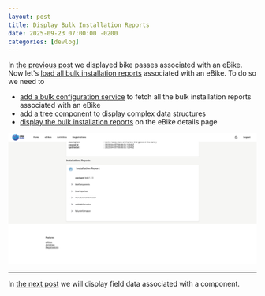 ```yaml
---
layout: post
title: Display Bulk Installation Reports
date: 2025-09-23 07:00:00 -0200
categories: [devlog]
---
```


In [the previous post](https://open-ebike.github.io/devlog/2025/09/22/display-bike-passes.html) we displayed bike passes associated with an eBike.
Now let's [load all bulk installation reports](https://github.com/open-ebike/open-ebike-frontend/issues/9) associated with an eBike. To do so we need to

* [add a bulk configuration service](https://github.com/open-ebike/open-ebike-frontend/commit/f96c30019d480126d82ba3f4284203ac75375f6e) to fetch all the bulk installation reports associated with an eBike
* [add a tree component](https://github.com/open-ebike/open-ebike-frontend/commit/b0bbaff144367efd653bbb10cbcec1d9f1bf3765) to display complex data structures
* [display the bulk installation reports](https://github.com/open-ebike/open-ebike-frontend/commit/8b9f467e5219b63146a8cc16d9a52c1b923de1ee) on the eBike details page

![web-app-bulk-installation-reports.png](/assets/2025-09-23/web-app-bulk-installation-reports.png)


---

In [the next post](https://open-ebike.github.io/devlog/2025/09/24/display-field-data.html) we will display field data associated with a component.